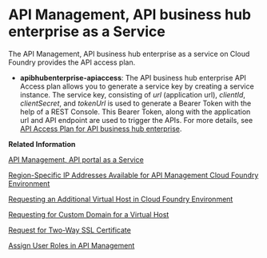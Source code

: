 <!-- loiod59d8f9fb2274bfba1f16ac93158164a -->

# API Management, API business hub enterprise as a Service

The API Management, API business hub enterprise as a service on Cloud Foundry provides the API access plan.

-   **apibhubenterprise-apiaccess**: The API business hub enterprise API Access plan allows you to generate a service key by creating a service instance. The service key, consisting of *url* \(application url\), *clientId*, *clientSecret*, and *tokenUrl* is used to generate a Bearer Token with the help of a REST Console. This Bearer Token, along with the application url and API endpoint are used to trigger the APIs. For more details, see [API Access Plan for API business hub enterprise](api-access-plan-for-api-business-hub-enterprise-dabee6e.md).

**Related Information**  


[API Management, API portal as a Service](api-management-api-portal-as-a-service-e064663.md "The API Management, API portal as a service on Cloud Foundry provides different capabilities through Route Service plan, On-Premise Connectivity plan, and API Access plan.")

[Region-Specific IP Addresses Available for API Management Cloud Foundry Environment](region-specific-ip-addresses-available-for-api-management-cloud-foundr-585d639.md "API Management protects your backend services. However, API Management needs to establish connectivity to your backend services during an API call execution.")

[Requesting an Additional Virtual Host in Cloud Foundry Environment](requesting-an-additional-virtual-host-in-cloud-foundry-environment-a7b91e5.md "Create a new virtual host or update an alias for an existing virtual host in the Cloud Foundry environment.")

[Requesting for Custom Domain for a Virtual Host](requesting-for-custom-domain-for-a-virtual-host-6b9e5a3.md "When you subscribe to API Management service, and are creating API proxies, they get created with the default virtual host, and the default domain. To suit your requirements, you can request for a custom domain.")

[Request for Two-Way SSL Certificate](request-for-two-way-ssl-certificate-9faf7ce.md "Request a two-way SSL certificate for the default domain of the virtual host of your API Management service.")

[Assign User Roles in API Management](assign-user-roles-in-api-management-911ca5a.md "Use role collections to group together different roles that can be assigned to API Portal and API business hub enterprise users.")

